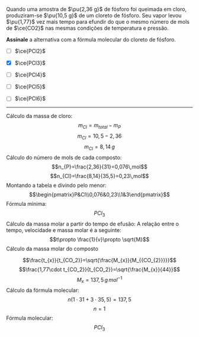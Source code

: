 Quando uma amostra de $\pu{2,36 g}$ de fósforo foi queimada em cloro, produziram-se $\pu{10,5 g}$ de um cloreto de fósforo. Seu vapor levou $\pu{1,77}$ vez mais tempo para efundir do que o mesmo número de mols de $\ce{CO2}$ nas mesmas condições de temperatura e pressão.

**Assinale** a alternativa com a fórmula molecular do cloreto de fósforo.

- [ ] $\ce{PCl2}$
- [x] $\ce{PCl3}$
- [ ] $\ce{PCl4}$
- [ ] $\ce{PCl5}$
- [ ] $\ce{PCl6}$


---

Cálculo da massa de cloro:
$$m_{Cl}=m_{total}-m_{P}$$
$$m_{Cl}=10,5-2,36$$
$$m_{Cl}=8,14\,g$$
Cálculo do número de mols de cada composto:
$$n_{P}=\frac{2,36}{31}=0,076\,mol$$
$$n_{Cl}=\frac{8,14}{35,5}=0,23\,mol$$
Montando a tabela e divindo pelo menor:
$$\begin{pmatrix}P&Cl\\0,076&0,23\\1&3\end{pmatrix}$$
Fórmula mínima:
$$PCl_{3}$$
Cálculo da massa molar a partir do tempo de efusão:
A relação entre o tempo, velocidade e massa molar é a seguinte:
$$t\propto \frac{1}{v}\propto \sqrt{M}$$
Cálculo da massa molar do composto

$$\frac{t_{x}}{t_{CO_2}}=\sqrt{\frac{M_{x}}{M_{{CO_{2}}}}}$$
$$\frac{1,77\cdot t_{CO_2}}{t_{CO_2}}=\sqrt{\frac{M_{x}}{44}}$$
$$M_{x}=137,5\,g\,mol^{-1}$$
Cálculo da fórmula molecular:
$$n(1\cdot31+3\cdot35,5)=137,5$$
$$n=1$$
Fórmula molecular:
$$PCl_{3}$$
